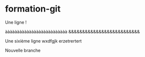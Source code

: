 # formation-git
Une ligne !

àààààààààààààààààààààààààà
&&&&&&&&&&&&&&&&&&&&&&&&&&



Une sixième ligne
wxdfgjk
erzetrertert


Nouvelle branche
